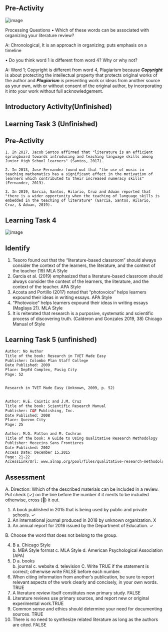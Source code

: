 ## Pre-Activity

![image](https://user-images.githubusercontent.com/88429672/223671275-21c8209e-4e8d-4037-b085-a53c391c902b.png)

Processing Questions
•	Which of these words can be associated with organizing your literature review?  

  A: Chronological, It is an approach in organizing; puts emphasis on a timeline  
  
•	Do you think word 1 is different from word 4? Why or why not?  

 A: Word 1; Copyright is different from word 4, Plagiarism because ***Copyright*** is about protecting the intellectual property that protects original works of the author and ***Plagiarism*** is presenting work or ideas from another source as your own, with or without consent of the original author, by incorporating it into your work without full acknowledgement.


##

## Introductory Activity(Unfinished)

##

## Learning Task 3 (Unfinished)

##

## Pre-Activity
    1. In 2017, Jacob Santos affirmed that "literature is an efficient springboard towards introducing and teaching language skills among Junior High School learners" (Santos, 2017).

    2. In 2013, Jose Fernandez found out that "the use of music in teaching mathematics has a significant effect in the motivation of learners which contributed to their increased numeracy skills" (Fernandez, 2013).

    3. In 2019, Garcia, Santos, Hilario, Cruz and Aduan reported that "there is a wider opportunity when the teaching of language skills is embedded in the teaching of literature" (Garcia, Santos, Hilario, Cruz, & Aduan, 2019).
##

## Learning Task 4

![image](https://user-images.githubusercontent.com/88429672/223670447-a4598ec1-9bdb-4bbf-bf4a-d2edd32018f4.png)

##

## Identify 

 1.	Tesoro found out that the “literature-based classroom” should always consider the context of the learners, the literature, and the context of the teacher (19) <span color="yellow">MLA Style</span>
 2.	Garcia et al. (2019) emphasized that a literature-based classroom should always consider the context of the learners, the literature, and the context of the teacher. <span color="yellow"> APA Style</span>
 3.	Acosta and Portillo (2017) noted that “photovoice” helps learners expound their ideas in writing essays. <span color="yellow">APA Style</span>
 4.	“Photovoice” helps learners expound their ideas  in writing essays (Maglaya 21). <span color="yellow">MLA Style</span>
 5.	It is reiterated that research is a purposive, systematic and scientific process of discovering truth. (Calderon and Gonzales 2019, 38) <span color="yellow">Chicago Manual of Style</span>

##


## Learning Task 5 (unfinished)
```html
Author: No Author
Title of the book: Research in TVET Made Easy
Publisher: Colombo Plan Staff College
Date Published: 2009
Place: DepEd Complex, Pasig City
Page: 52


Research in TVET Made Easy (Unknown, 2009, p. 52)


Author: H.E. Caintic and J.M. Cruz
Title of the book: Scientific Research Manual
Publisher: C&E Publishing, Inc.
Date Published: 2008
Place: Quezon City
Page: 25

Author: M.Q. Patton and M. Cochran
Title of the book: A Guide to Using Qualitative Research Methodology
Publisher: Mececins Sans Frontieres
Date Published: 2002
Access Date: December 15,2015
Page: 21-22
AccessLink/Url: www.alnap.org/pool/files/qualitative-research-methodology.pdf
```
##




## Assessment
A. Direction: Which of the described materials can be included in a review. Put check (✓) on the line before the number if it merits to be included otherwise, cross () it out.
1. A book published in 2015 that is being used by public and private schools. <span color="yellow">✓</span>
2. An international journal produced in 2018 by unknown organization. <span color="yellow">X</span>
3. An annual report for 2016 issued by the Department of Education. <span color="yellow">✓</span>

B. Choose the word that does not belong to the group.

4. <span color="yellow">B</span> a. Chicago Style  
 	   b. MBA Style format
 	   c. MLA Style
 	   d. American Psychological Association (APA)
5. <span color="yellow">D</span> a. books   
 	   b. journal
 	   c. website
 	   d. television
C. Write TRUE if the statement is correct; otherwise write FALSE before each number.
6. When citing information from another’s publication, be sure to report relevant aspects of the work clearly and concisely, in your own words. <span color="yellow">TRUE</span>
7. A literature review itself constitutes new primary study. <span color="yellow">FALSE</span>
8. Literature reviews use primary sources, and report new or original experimental work.<span color="yellow">TRUE</span>
9. Common sense and ethics should determine your need for documenting sources. <span color="yellow">TRUE</span>
10. There is no need to synthesize related literature as long as the authors are cited. <span color="yellow">FALSE</span>

